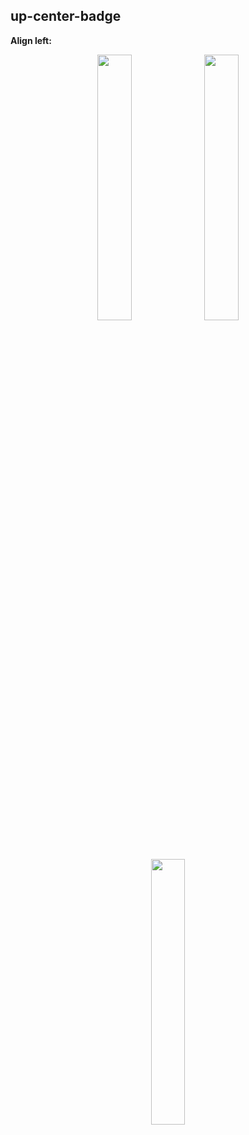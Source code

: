 
## up-center-badge
**Align left:**
<p align="center" width="100%">
    <img width="33%" src="https://img.shields.io/badge/ENOUGH-BOT-red">
    <img width="33%" src="https://img.shields.io/badge/ENOUGH-BOT-red">
    <img width="33%" src="https://img.shields.io/badge/ENOUGH-BOT-red">
</p>


